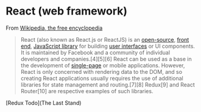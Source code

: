 # React (web framework)

From [Wikipedia, the free encyclopedia](<https://en.wikipedia.org/wiki/Tree_(data_structure)>)

> React (also known as React.js or ReactJS) is an [open-source](https://en.wikipedia.org/wiki/Open-source), [front end](https://en.wikipedia.org/wiki/Front_end_and_back_end),
> [JavaScript library](https://en.wikipedia.org/wiki/JavaScript_library) for building [user interfaces](https://en.wikipedia.org/wiki/User_interfaces)
> or UI components.
> It is maintained by Facebook and a community of individual developers
> and companies.[4][5][6] React can be used as a base in the development
> of [single-page](https://en.wikipedia.org/wiki/Single-page_application) or mobile applications. However, React is only concerned
> with rendering data to the DOM, and so creating React applications
> usually requires the use of additional libraries for state management
> and routing.[7][8] Redux[9] and React Router[10] are respective
> examples of such libraries.

[Redux Todo](The Last Stand)
